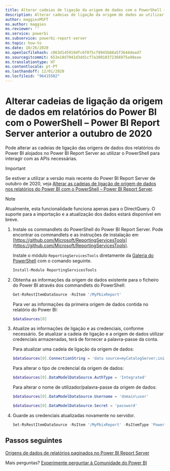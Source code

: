 ```yaml
---
title: Alterar cadeias de ligação da origem de dados com o PowerShell – Power BI Report Server anterior a outubro de 2020
description: Alterar cadeias de ligação da origem de dados ao utilizar APIs no PowerShell – Power BI Report Server anterior a outubro de 2020.
author: maggiesMSFT
ms.author: maggies
ms.reviewer: ''
ms.service: powerbi
ms.subservice: powerbi-report-server
ms.topic: how-to
ms.date: 10/26/2020
ms.openlocfilehash: c063d145919dfc6f075cf8945b88a5f3644dead7
ms.sourcegitcommit: 653e18d7041d3dd1cf7a38010372366975a98eae
ms.translationtype: HT
ms.contentlocale: pt-PT
ms.lasthandoff: 12/01/2020
ms.locfileid: "96415502"
---
```

# <a name="change-data-source-connection-strings-in-power-bi-reports-with-powershell---power-bi-report-server-pre-october-2020"></a>Alterar cadeias de ligação da origem de dados em relatórios do Power BI com o PowerShell – Power BI Report Server anterior a outubro de 2020


Pode alterar as cadeias de ligação das origens de dados dos relatórios do Power BI alojados no Power BI Report Server ao utilizar o PowerShell para interagir com as APIs necessárias. 

> [!IMPORTANT]
> Se estiver a utilizar a versão mais recente do Power BI Report Server de outubro de 2020, veja [Alterar as cadeias de ligação de origem de dados nos relatórios do Power BI com o PowerShell – Power BI Report Server](connect-data-source-apis.md).

> [!NOTE]
> Atualmente, esta funcionalidade funciona apenas para o DirectQuery. O suporte para a importação e a atualização dos dados estará disponível em breve.

1. Instale os commandlets do PowerShell do Power BI Report Server. Pode encontrar os commandlets e as instruções de instalação em [https://github.com/Microsoft/ReportingServicesTools](https://github.com/Microsoft/ReportingServicesTools). 

    Instale o módulo `ReportingServicesTools` diretamente da [Galeria do PowerShell](https://www.powershellgallery.com/packages/ReportingServicesTools/) com o comando seguinte.

    ```powershell
    Install-Module ReportingServicesTools
    ```

2. Obtenha as informações da origem de dados existente para o ficheiro do Power BI através dos commandlets do PowerShell:

    ```powershell
    Get-RsRestItemDataSource -RsItem '/MyPbixReport'
    ```

    Para ver as informações da primeira origem de dados contida no relatório do Power BI: 

    ```powershell
    $dataSources[0]
    ```

3. Atualize as informações de ligação e as credenciais, conforme necessário. Se atualizar a cadeia de ligação e a origem de dados utilizar credenciais armazenadas, terá de fornecer a palavra-passe da conta. 

    Para atualizar uma cadeia de ligação da origem de dados:

    ```powershell
    $dataSources[0].ConnectionString = 'data source=myCatalogServer;initial catalog=ReportServer;persist security info=False' 
    ```

    Para alterar o tipo de credencial da origem de dados:

    ```powershell
    $dataSources[0].DataModelDataSource.AuthType = 'Integrated'
    ```

    Para alterar o nome de utilizador/palavra-passe da origem de dados:

    ```powershell
    $dataSources[0].DataModelDataSource.Username = 'domain\user'
    ```
    ```powershell
    $dataSources[0].DataModelDataSource.Secret = 'password'
    ```

4. Guarde as credenciais atualizadas novamente no servidor.

    ```powershell
    Set-RsRestItemDataSource -RsItem '/MyPbixReport' -RsItemType 'PowerBIReport' -DataSources $dataSources
    ```

## <a name="next-steps"></a>Passos seguintes

[Origens de dados de relatórios paginados no Power BI Report Server](connect-data-sources.md) 

Mais perguntas? [Experimente perguntar à Comunidade do Power BI](https://community.powerbi.com/)
